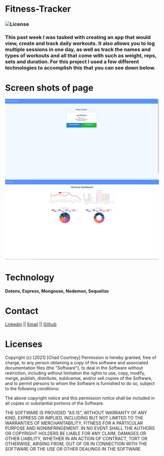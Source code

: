 # Fitness-Tracker

### ![License](https://img.shields.io/badge/License-MIT-brightgreen.svg)

### This past week I was tasked with creating an app that would view, create and track daily workouts. It also allows you to log multiple sessions in one day, as well as track the names and types of workouts and all that come with such as weight, reps, sets and duration. For this project I used a few different technologies to accomplish this that you can see down below.

# Screen shots of page
![homepage](https://github.com/chadcourtney9/Fitness-Tracker/blob/main/public/images/homepage.PNG)
![dashboard](https://github.com/chadcourtney9/Fitness-Tracker/blob/main/public/images/dashboard.PNG)

# Technology
#### Dotenv, Express, Mongoose, Nodemon, Sequelize

# Contact
[Linkedin](https://www.linkedin.com/in/chad-courtney-7951721ba/) ||
[Email](chadcourtney567@gmail.com) ||
[Github](https://github.com/chadcourtney9)

# Licenses 

Copyright (c) [2021] [Chad Courtney]
Permission is hereby granted, free of charge, to any person obtaining a copy of this software and associated documentation files (the "Software"), to deal in the Software without restriction, including without limitation the rights to use, copy, modify, merge, publish, distribute, sublicense, and/or sell copies of the Software, and to permit persons to whom the Software is furnished to do so, subject to the following conditions:

The above copyright notice and this permission notice shall be included in all copies or substantial portions of the Software.

THE SOFTWARE IS PROVIDED "AS IS", WITHOUT WARRANTY OF ANY KIND, EXPRESS OR IMPLIED, INCLUDING BUT NOT LIMITED TO THE WARRANTIES OF MERCHANTABILITY, FITNESS FOR A PARTICULAR PURPOSE AND NONINFRINGEMENT. IN NO EVENT SHALL THE AUTHORS OR COPYRIGHT HOLDERS BE LIABLE FOR ANY CLAIM, DAMAGES OR OTHER LIABILITY, WHETHER IN AN ACTION OF CONTRACT, TORT OR OTHERWISE, ARISING FROM, OUT OF OR IN CONNECTION WITH THE SOFTWARE OR THE USE OR OTHER DEALINGS IN THE SOFTWARE.
